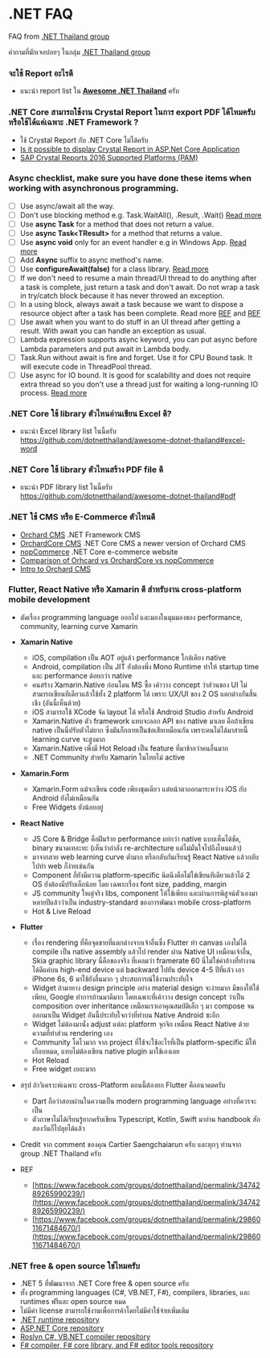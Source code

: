 # .NET FAQ 
FAQ from [.NET Thailand group](https://www.facebook.com/groups/dotnetthailand)

คำถามที่มักเจอบ่อยๆ ในกลุ่ม [.NET Thailand group](https://www.facebook.com/groups/dotnetthailand)

### จะใช้ Report อะไรดี
- แนะนำ report list ใน [**Awesome .NET Thailand**](https://github.com/dotnetthailand/awesome-dotnet-thailand#report) ครับ

### .NET Core สามารถใช้งาน Crystal Report ในการ export PDF ได้ไหมครับ หรือใช้ได้แค่เฉพาะ .NET Framework ?
- ใช้ Crystal Report กับ .NET Core ไม่ได้ครับ
- [Is it possible to display Crystal Report in ASP.Net Core Application](https://forums.asp.net/post/6236009.aspx)
- [SAP Crystal Reports 2016 Supported Platforms (PAM)](https://www.sap.com/documents/2016/04/3050374d-6a7c-0010-82c7-eda71af511fa.html)

### Async checklist, make sure you have done these items when working with asynchronous programming.
- [ ] Use async/await all the way.
- [ ] Don't use blocking method e.g. Task.WaitAll(), .Result, .Wait() [Read more](https://blog.stephencleary.com/2012/07/dont-block-on-async-code.html)
- [ ] Use **async Task** for a method that does not return a value.
- [ ] Use **async Task\<TResult\>** for a method that returns a value.
- [ ] Use **async void** only for an event handler e.g in Windows App. [Read more](https://app.pluralsight.com/guides/returning-void-from-c-async-method) 
- [ ] Add **Async** suffix to async method's name.
- [ ] Use **configureAwait(false)** for a class library. [Read more](https://app.pluralsight.com/guides/advanced-tips-using-task-run-async-wait#module-dontcontinueonthemainthreadunnecessarily)
- [ ] If we don't need to resume a main thread/UI thread to do anything after a task is complete, just return a task and don't await. 
  Do not wrap a task in try/catch block because it has never throwed an exception.
- [ ] In a using block, always await a task because we want to dispose a resource object after a task has been complete. Read more [REF](https://stackoverflow.com/a/19103343/1872200) and [REF](http://www.thebillwagner.com/blog/Item/2017-05-03-ThecuriouscaseofasyncawaitandIDisposable)
- [ ] Use await when you want to do stuff in an UI thread after getting a result. With await you can handle an exception as usual.
- [ ] Lambda expression supports async keyword, you can put async before Lambda parameters and put await in Lambda body.
- [ ] Task.Run without await is fire and forget. Use it for CPU Bound task. It will execute code in ThreadPool thread.
- [ ] Use async for IO bound. It is good for scalability and does not require extra thread so you don't use a thread just for waiting a long-running IO process. [Read more](https://app.pluralsight.com/guides/using-task-run-async-await)

### .NET Core ใช้ library ตัวไหนอ่านเขียน Excel ดี?
- แนะนำ Excel library list ในนี้ครับ https://github.com/dotnetthailand/awesome-dotnet-thailand#excel-word

### .NET Core ใช้ library ตัวไหนสร้าง PDF file ดี
- แนะนำ PDF library list ในนี้ครับ https://github.com/dotnetthailand/awesome-dotnet-thailand#pdf

### .NET ใช้ CMS หรือ E-Commerce ตัวไหนดี
- [Orchard CMS](https://github.com/OrchardCMS/Orchard) .NET Framework CMS
- [OrchardCore CMS](https://github.com/OrchardCMS/OrchardCore) .NET Core CMS a newer version of Orchard CMS
- [nopCommerce](https://github.com/nopSolutions/nopCommerce) .NET Core e-commerce website
- [Comparison of Orhcard vs OrchardCore vs nopCommerce](https://docs.google.com/document/d/1YqU-rI_UdWQD2_KjCZLA5C-lQ3Z57gGctaBKvb4GRQc/edit)
- [Intro to Orchard CMS](https://docs.google.com/document/d/1SdrQ9f33uU0CfxgEp3-6kIsL9IgTcTNy5LnXHbQHgPg/edit)

### Flutter, React Native หรือ Xamarin ดี สำหรับงาน cross-platform mobile development 

- ตัดเรื่อง programming language ออกไป และมองในมุมมองของ performance, community, learning curve
Xamarin
- **Xamarin Native**
  - iOS, compilation เป็น AOT อยู่แล้ว performance ใกล้เคียง native
  - Android, compilation เป็น JIT ยังต้องพึ่ง Mono Runtime ทำให้ startup time และ performance ด้อยกว่า native
  - คนสร้าง Xamarin.Native ก่อนโดน MS ซื้อ เค้าวาง concept ว่าส่วนของ UI ไม่สามารถเขียนทีเดียวแล้วใช้ทั้ง 2 platform ได้ เพราะ UX/UI ของ 2 OS แตกต่างกันสิ้นเชิง (อันนี้เห็นด้วย)
  - iOS สามารถใช้ XCode จัด layout ได้ หรือใช้ Android Studio สำหรับ Android
  - Xamarin.Native ตัว framework แทบจะลอก API ของ native มาเลย คือถ้าเขียน native เป็นนี่ปรับตัวไม่ยาก ซึ่งมันก็กลายเป็นข้อเสียเหมือนกัน เพราะคนไม่ได้มาสายนี้ learning curve จะสูงมาก
  - Xamarin.Native เพิ่งมี Hot Reload เป็น feature ที่มาช้ากว่าคนอื่นมาก
  - .NET Community สำหรับ Xamarin ในไทยไม่ active

- **Xamarin.Form**
  - Xamarin.Form แม้จะเขียน code เพียงชุดเดียว แต่หน้าตาออกมาระหว่าง iOS กับ Android ยังไม่เหมือนกัน
  - Free Widgets ยังน้อยอยู่

- **React Native**
  - JS Core & Bridge คือฝันร้าย performance แย่กว่า native แบบเห็นได้ชัด, binary ขนาดเทอะทะ (เห็นว่ากำลัง re-architecture แต่ไม่มั่นใจไปถึงไหนแล้ว)
  - มาจากสาย web learning curve ต่ำมาก หรือกลับกันเรียนรู้ React Native แล้วกลับไปทำ web ก็ง่ายเช่นกัน
  - Component ก็ยังมีความ platform-specific นิดนึงคือไม่ใช่เขียนทีเดียวแล้วได้ 2 OS ยังต้องมีปรับเล็กน้อย โดย เฉพาะเรื่อง font size, padding, margin
  - JS community ใหญ่จริง libs, component ให้ใช้เพียบ และผ่านการพิสูจน์ตัวเองมาหลายปีแล้วว่าเป็น industry-standard ของการพัฒนา mobile cross-platform
  - Hot & Live Reload

- **Flutter**
  - เรื่อง rendering ที่คือจุดขายที่แตกต่างจากเจ้าอื่นซึ่ง Flutter ทำ canvas เองไม่ได้ compile เป็น native assembly แล้วไป render ผ่าน Native UI เหมือนเจ้าอื่น, Skia graphic library นี่คือของจริง ที่เคลมว่า framerate 60 นี่ไม่ใช่คำอ้างที่ทำงานได้ดีแค่บน high-end device แต่ backward ไปยัน device 4-5 ปีที่แล้ว เอา iPhone 6s, 6 มาใช้ยังลื่นมาก ๆ ประสบการณ์ใช้งานประทับใจ
  - Widget ถ้ามาทาง design principle อย่าง material design จะง่ายมาก มีของให้ใช้เพียบ, Google ทำการบ้านมาดีมาก โดยเฉพาะที่เค้าวาง design concept ว่าเป็น composition over inheritance เหมือนเราเอาคุณสมบัติเล็ก ๆ มา compose จนออกมาเป็น Widget อันนี้ประทับใจกว่าที่ทำบน Native Android ซะอีก
  - Widget ไม่ต้องมานั่ง adjust แต่ละ platform จุกจิก เหมือน React Native ด้วยความที่ทำส่วน rendering เอง
  - Community โตไวมาก จาก project ที่ใช้จะใช้อะไรที่เป็น platform-specific มีให้เกือบหมด, แทบไม่ต้องเขียน native plugin มาใช้เองเลย
  - ️Hot Reload
  - Free widget เยอะมาก

- สรุป ถ้าวิเคราะห์เฉพาะ cross-Platform ตอนนี้ต้องยก Flutter คืออนาคตครับ 
  - Dart ถือว่าสอบผ่านในความเป็น modern programming language อย่างที่ควรจะเป็น 
  - ตัวภาษาไม่ได้เรียนรู้ยากครับเขียน Typescript, Kotlin, Swift มาอ่าน handbook สักสองวันก็ไปลุยได้แล้ว
- Credit จาก comment ของคุณ Cartier Saengchaiarun ครับ และทุกๆ ท่านจาก group .NET Thailand ครับ
- REF 
  - [https://www.facebook.com/groups/dotnetthailand/permalink/3474289265990239/](https://www.facebook.com/groups/dotnetthailand/permalink/3474289265990239/)
  - [https://www.facebook.com/groups/dotnetthailand/permalink/2986011671484670/](https://www.facebook.com/groups/dotnetthailand/permalink/2986011671484670/)

### .NET free & open source ใช่ไหมครับ
- .NET 5 ที่พัฒนาจาก .NET Core free & open source ครับ
- ทั้ง programming languages (C#, VB.NET, F#), compilers, libraries, และ runtimes ฟรีและ open source หมด 
- ไม่มีค่า license สามารถใช้งานเพื่อการค้าโดยไม่มีค่าใช้จ่ายเพิ่มเติม
- [.NET runtime repository](https://github.com/dotnet/runtime)
- [ASP.NET Core repository](https://github.com/dotnet/aspnetcore)
- [Roslyn C#, VB.NET compiler repository](https://github.com/dotnet/roslyn)
- [F# compiler, F# core library, and F# editor tools repository](https://github.com/dotnet/fsharp)

